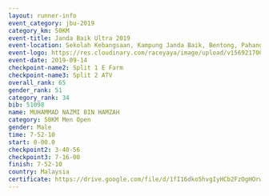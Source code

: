 ```yaml
---
layout: runner-info 
event_category: jbu-2019 
category_km: 50KM 
event-title: Janda Baik Ultra 2019
event-location: Sekolah Kebangsaan, Kampung Janda Baik, Bentong, Pahang, Malaysia 
event-logo: https://res.cloudinary.com/raceyaya/image/upload/v1569217009/logo/janda-baik_vch1pc.jpg 
event-date: 2019-09-14 
checkpoint-name2: Split 1 E Farm 
checkpoint-name3: Split 2 ATV 
overall_rank: 65
gender_rank: 51
category_rank: 34
bib: 51098
name: MUHAMMAD NAZMI BIN HAMZAH
category: 50KM Men Open
gender: Male
time: 7-52-10
start: 0-00.0
checkpoint2: 3-40-56
checkpoint3: 7-16-00
finish: 7-52-10
country: Malaysia
certificate: https://drive.google.com/file/d/1fI16dko5hvgIyHCb2FzOgHOrwmVS25z9/view?usp=sharing
---
```

